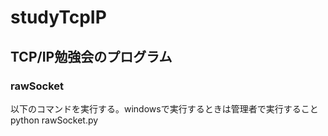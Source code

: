 # studyTcpIP

## TCP/IP勉強会のプログラム
### rawSocket
以下のコマンドを実行する。windowsで実行するときは管理者で実行すること
python rawSocket.py